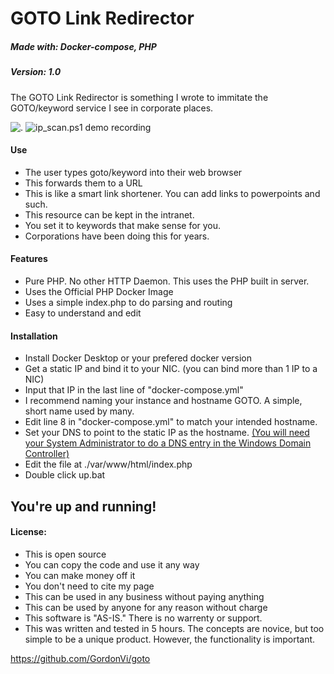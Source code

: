 # GOTO Link Redirector
##### Made with: Docker-compose, PHP
##### Version: 1.0

The GOTO Link Redirector is something I wrote to immitate the GOTO/keyword service I see in corporate places.

![.](http://virasawmi.com/gordon/images/goto.gif)
![ip_scan.ps1 demo recording](http://virasawmi.com/gordon/powershell/ip_scan/ip_scan-demo.gif)

#### Use
- The user types goto/keyword into their web browser
- This forwards them to a URL
- This is like a smart link shortener. You can add links to powerpoints and such.
- This resource can be kept in the intranet. 
- You set it to keywords that make sense for you.
- Corporations have been doing this for years.

#### Features

- Pure PHP. No other HTTP Daemon. This uses the PHP built in server.
- Uses the Official PHP Docker Image
- Uses a simple index.php to do parsing and routing
- Easy to understand and edit

#### Installation

- Install Docker Desktop or your prefered docker version
- Get a static IP and bind it to your NIC. (you can bind more than 1 IP to a NIC)
- Input that IP in the last line of "docker-compose.yml"
- I recommend naming your instance and hostname GOTO. A simple, short name used by many.
- Edit line 8 in "docker-compose.yml" to match your intended hostname.
- Set your DNS to point to the static IP as the hostname. [(You will need your System Administrator to do a DNS entry in the Windows Domain Controller)](https://docs.microsoft.com/en-us/windows-server/identity/ad-fs/deployment/add-a-host--a--resource-record-to-corporate-dns-for-a-federation-server)
- Edit the file at ./var/www/html/index.php
- Double click up.bat

## You're up and running!

#### License:  
  
- This is open source
- You can copy the code and use it any way
- You can make money off it
- You don't need to cite my page
- This can be used in any business without paying anything
- This can be used by anyone for any reason without charge
- This software is "AS-IS." There is no warrenty or support.
- This was written and tested in 5 hours. The concepts are novice, but too simple to be a unique product. However, the functionality is important.

https://github.com/GordonVi/goto

